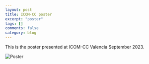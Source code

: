 ```yaml
---
layout: post
title: ICOM-CC poster
excerpt: "poster"
tags: []
comments: false
category: blog
---
```

This is the poster presented at ICOM-CC Valencia September 2023. 

![Poster](/images/Poster_ICOM.png)
